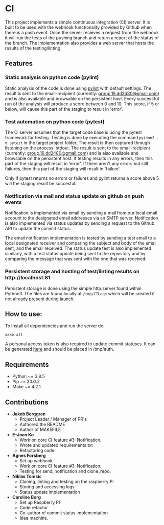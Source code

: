 # **CI**
This project implements a simple continuous integration (CI) server. It is built to be used with the webhook functionality provided by Github when there is a push event. Once the server recieves a request from the webhook it will run the tests of the pushing branch and return a report of the status of the branch. The implementation also provides a web server that hosts the results of the testing/linting.

## Features
### Static analysis on python code (pylint)
Static analysis of the code is done using [pylint](https://docs.pylint.org/en/1.6.0) with default settings. The result is sent to the email-recipient (currently: group.19.dd2480@gmail.com) and is also available and browsable on the persistent host. Every successful run of the analysis will produce a score between 0 and 10. This score, if 5 or below, will cause this part of the staging to result in 'error'.

### Test automation on python code (pytest)
The CI server assumes that the target code base is using the pytest framework for testing. Testing is done by executing the command ``python3 -m pytest`` in the target project folder. The result is then captured through listening on the process' stdout. The result is sent to the email-recipient (currently: group.19.dd2480@gmail.com) and is also available and browsable on the persistent host. If testing results in any errors, then this part of the staging will result in 'error'. If there aren't any errors but still failures, then this part of the staging will result in 'failure'.

Only if pytest returns no errors or failures and pylint returns a score above 5 will the staging result be succesful.

### Notification via mail and status update on github on push events
Notification is implemented via email by sending a mail from our local email account to the designated email
addresses via an SMTP server. Notification is also implemented via status updates by sending a request to the
Github API to update the commit status.

The email notification implementation is tested by sending a test email to a
local designated receiver and comparing the subject and body of the email sent, and the email received. The status update
test is also implemented similarly, with a test status update being sent to the repository and by comparing the message
that was sent with the one that was received.

### Persistent storage and hosting of test/linting results on http://localhost:81
Persistent storage is done using the simple http.server found within Python3. The files are found locally at ``/tmp/CILogs`` which will be created if not already present during launch.

## How to use:
To install all dependencies and run the server do: 
```
make all
```

A personal access token is also required to update commit statuses. It can be generated [here](https://github.com/settings/tokens) and should be placed in /tmp/auth.


## Requirements
* Python ~= 3.8.5
* Pip ~= 20.0.2
* Make ~= 4.2.1

## Contributions

- **Jakob Berggren**
  - Project Leader / Manager of PR's
  - Authored the README
  - Author of MAKEFILE
- **E-Joon Ko**
  - Work on core CI feature #3: Notification.
  - Wrote and updated requirements.txt
  - Refactoring code.
- **Agnes Forsberg**
  - Set up webhook.
  - Work on core CI feature #3: Notification.
  - Testing for send_notification and clone_repo.
- **Niklas Tomsic**
  - Cloning, linting and testing on the raspberry PI
  - Storing and accessing logs
  - Status update implementation
- **Caroline Borg**
  - Set up Raspberry PI
  - Code refactor
  - Co-author of commit status implementation
  - Idea machine.
